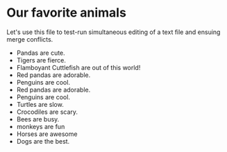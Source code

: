 # Our favorite animals

Let's use this file to test-run simultaneous editing of a text file and ensuing merge conflicts.

- Pandas are cute.
- Tigers are fierce.
- Flamboyant Cuttlefish are out of this world!
- Red pandas are adorable.
- Penguins are cool.
- Red pandas are adorable.
- Penguins are cool.
- Turtles are slow.
- Crocodiles are scary.
- Bees are busy.
- monkeys are fun
- Horses are awesome
- Dogs are the best.
